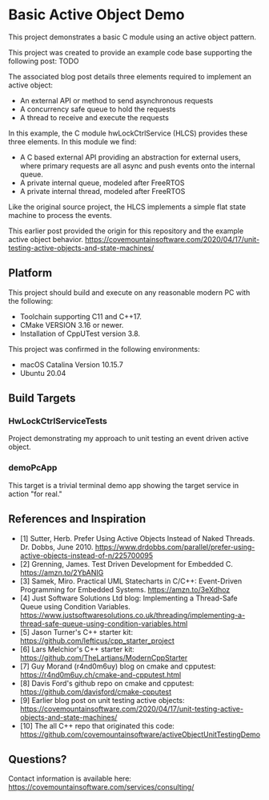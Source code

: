 # Basic Active Object Demo
This project demonstrates a basic C module using an active object pattern.

This project was created to provide an example code base supporting the following post: TODO

The associated blog post details three elements required to implement an active object:

* An external API or method to send asynchronous requests
* A concurrency safe queue to hold the requests
* A thread to receive and execute the requests

In this example, the C module hwLockCtrlService (HLCS) provides these three elements.
In this module we find:
* A C based external API providing an abstraction for external users, where primary requests are all async and push events onto the internal queue.
* A private internal queue, modeled after FreeRTOS
* A private internal thread, modeled after FreeRTOS

Like the original source project, the HLCS implements a simple flat state machine to process the events.

This earlier post provided the origin for this repository and the example active object behavior.
https://covemountainsoftware.com/2020/04/17/unit-testing-active-objects-and-state-machines/

## Platform
This project should build and execute on any reasonable modern PC with the following:
* Toolchain supporting C11 and C++17.
* CMake VERSION 3.16 or newer.
* Installation of CppUTest version 3.8.

This project was confirmed in the following environments:
* macOS Catalina Version 10.15.7
* Ubuntu 20.04

## Build Targets
### HwLockCtrlServiceTests
Project demonstrating my approach to unit testing an event driven active object.

### demoPcApp
This target is a trivial terminal demo app showing the target service in action "for real."

## References and Inspiration
* [1] Sutter, Herb. Prefer Using Active Objects Instead of Naked Threads. Dr. Dobbs, June 2010. https://www.drdobbs.com/parallel/prefer-using-active-objects-instead-of-n/225700095
* [2] Grenning, James. Test Driven Development for Embedded C. https://amzn.to/2YbANIG 
* [3] Samek, Miro. Practical UML Statecharts in C/C++: Event-Driven Programming for Embedded Systems. https://amzn.to/3eXdhoz
* [4] Just Software Solutions Ltd blog: Implementing a Thread-Safe Queue using Condition Variables. https://www.justsoftwaresolutions.co.uk/threading/implementing-a-thread-safe-queue-using-condition-variables.html
* [5] Jason Turner's C++ starter kit: https://github.com/lefticus/cpp_starter_project
* [6] Lars Melchior's C++ starter kit: https://github.com/TheLartians/ModernCppStarter
* [7] Guy Morand (r4nd0m6uy) blog on cmake and cpputest: https://r4nd0m6uy.ch/cmake-and-cpputest.html
* [8] Davis Ford's github repo on cmake and cpputest: https://github.com/davisford/cmake-cpputest
* [9] Earlier blog post on unit testing active objects: https://covemountainsoftware.com/2020/04/17/unit-testing-active-objects-and-state-machines/
* [10] The all C++ repo that originated this code: https://github.com/covemountainsoftware/activeObjectUnitTestingDemo

## Questions?
Contact information is available here:
https://covemountainsoftware.com/services/consulting/

